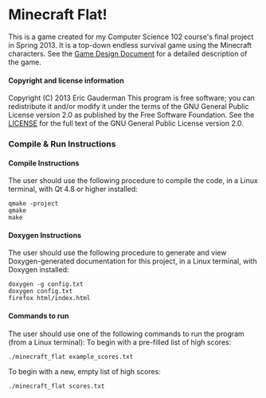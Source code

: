 # Minecraft Flat!
This is a game created for my Computer Science 102 course's final project in Spring 2013.
It is a top-down endless survival game using the Minecraft characters.
See the [Game Design Document](GameDesignDoc.md) for a detailed description of the game.

#### Copyright and license information
Copyright (C) 2013 Eric Gauderman
This program is free software; you can redistribute it and/or modify it under the terms of the GNU General Public License version 2.0 as published by the Free Software Foundation.
See the [LICENSE](LICENSE.txt) for the full text of the GNU General Public License version 2.0.

### Compile & Run Instructions
#### Compile Instructions
The user should use the following procedure to compile the code, in a Linux terminal, with Qt 4.8 or higher installed:
```shell
qmake -project
qmake
make
```
#### Doxygen Instructions
The user should use the following procedure to generate and view Doxygen-generated documentation for this project, in a Linux terminal, with Doxygen installed:
```shell
doxygen -g config.txt
doxygen config.txt
firefox html/index.html
```
#### Commands to run
The user should use one of the following commands to run the program (from a Linux terminal):
To begin with a pre-filled list of high scores:
```shell
./minecraft_flat example_scores.txt
```
To begin with a new, empty list of high scores:
```shell
./minecraft_flat scores.txt
```
